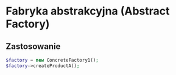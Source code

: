 # Fabryka abstrakcyjna (Abstract Factory)
## Zastosowanie
```php
$factory = new ConcreteFactory1();
$factory->createProductA();
```
